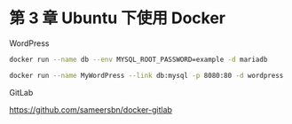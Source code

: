 # 第 3 章 Ubuntu 下使用 Docker

WordPress

```bash
docker run --name db --env MYSQL_ROOT_PASSWORD=example -d mariadb

docker run --name MyWordPress --link db:mysql -p 8080:80 -d wordpress
```

GitLab

<https://github.com/sameersbn/docker-gitlab>
